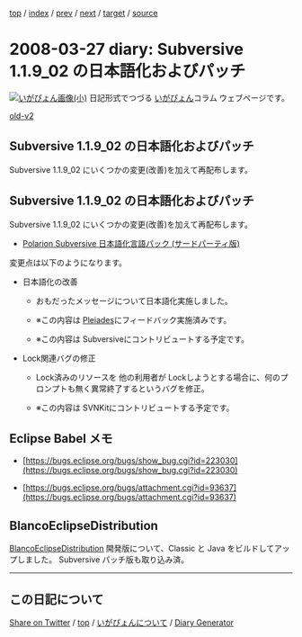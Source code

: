 [top](../index.html) 
 / [index](index.html) 
 / [prev](https://igapyon.github.io/diary/2008/ig080319.html) 
 / [next](https://igapyon.github.io/diary/2008/ig080403.html) 
 / [target](https://igapyon.github.io/diary/2008/ig080327.html) 
 / [source](https://github.com/igapyon/diary/blob/gh-pages/2008/ig080327.html.src.md) 

2008-03-27 diary: Subversive 1.1.9_02 の日本語化およびパッチ
=====================================================================================================
[![いがぴょん画像(小)](https://igapyon.github.io/diary/images/iga200306s.jpg "いがぴょん")](https://igapyon.github.io/diary/memo/memoigapyon.html) 日記形式でつづる [いがぴょん](https://igapyon.github.io/diary/memo/memoigapyon.html)コラム ウェブページです。

[old-v2](ig080327-orig.html)

## Subversive 1.1.9_02 の日本語化およびパッチ

Subversive 1.1.9_02 にいくつかの変更(改善)を加えて再配布します。


## Subversive 1.1.9_02 の日本語化およびパッチ

Subversive 1.1.9_02 にいくつかの変更(改善)を加えて再配布します。

* [Polarion Subversive 日本語化言語パック (サードパーティ版)](http://www.igapyon.jp/blanco/nlpack/eclipse/subversive.html)

変更点は以下のようになります。

* 日本語化の改善
  
  * おもだったメッセージについて日本語化実施しました。
    
  * ※この内容は [Pleiades](http://mergedoc.sourceforge.jp/pleiades.html)にフィードバック実施済みです。
    
  * ※この内容は Subversiveにコントリビュートする予定です。
  

  
* Lock関連バグの修正
  
  * Lock済みのリソースを 他の利用者が Lockしようとする場合に、何のプロンプトも無く異常終了するというバグを修正。
    
  * ※この内容は SVNKitにコントリビュートする予定です。
  

## Eclipse Babel メモ

* [https://bugs.eclipse.org/bugs/show_bug.cgi?id=223030](https://bugs.eclipse.org/bugs/show_bug.cgi?id=223030)
  
* [https://bugs.eclipse.org/bugs/attachment.cgi?id=93637](https://bugs.eclipse.org/bugs/attachment.cgi?id=93637)

## BlancoEclipseDistribution

[BlancoEclipseDistribution](http://www.igapyon.jp/blanco/blancoeclipsedistribution.html) 開発版について、Classic と Java をビルドしてアップしました。
Subversive パッチ版も取り込み済。

----------------------------------------------------------------------------------------------------

## この日記について

[Share on Twitter](https://twitter.com/intent/tweet?hashtags=igapyon%2Cdiary%2C%E3%81%84%E3%81%8C%E3%81%B4%E3%82%87%E3%82%93&text=Subversive+1.1.9_02+%E3%81%AE%E6%97%A5%E6%9C%AC%E8%AA%9E%E5%8C%96%E3%81%8A%E3%82%88%E3%81%B3%E3%83%91%E3%83%83%E3%83%81&url=https%3A%2F%2Figapyon.github.io%2Fdiary%2F2008%2Fig080327.html) / [top](../index.html) / [いがぴょんについて](https://igapyon.github.io/diary/memo/memoigapyon.html) / [Diary Generator](https://github.com/igapyon/igapyonv3)

